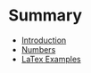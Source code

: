 # Summary

* [Introduction](README.md)
* [Numbers](numbers.md)
* [LaTex Examples](latex_examples.md)
